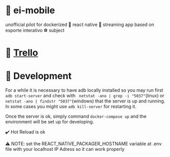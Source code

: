 # 📁 ei-mobile
unofficial pilot for dockerized 🐳 react native 📶 streaming app based on esporte interativo ⚽  subject

# 🔗 <a href="https://trello.com/b/f4bSU8vh/react-native-docker-streaming-esporte-interativo">Trello</a>

# 🚧 Development
For a while it is necessary to have adb locally installed so you may run first `adb start-server` 
and check  with ` netstat -ano | grep -i "5037"`(linux) or `netstat -ano | findstr "5037"`(windows)
that the server is up and running. In some cases you might use `adb kill-server` for restarting it.

Once the server is ok, simply command `docker-compose up` and the environment will be set up
for developing.

✔️ Hot Reload is ok

⚠️ NOTE: set the REACT_NATIVE_PACKAGER_HOSTNAME variable at .env file with your localhost 
IP Adress so it can work properly
